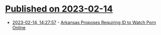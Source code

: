# [Published on 2023-02-14](index.md)

* [2023-02-14, 14:27:57](https://news.ycombinator.com/item?id=34789752) - [Arkansas Proposes Requiring ID to Watch Porn Online](https://www.vice.com/en/article/akexaz/arkansas-porn-sites-id-age-verification)
